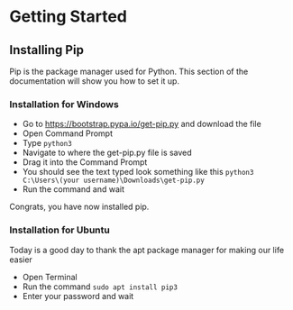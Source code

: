 # Getting Started
## Installing Pip
Pip is the package manager used for Python. This section of the documentation will show you how to set it up.

### Installation for Windows
- Go to <https://bootstrap.pypa.io/get-pip.py> and download the file
- Open Command Prompt
- Type `python3 `
- Navigate to where the get-pip.py file is saved
- Drag it into the Command Prompt
- You should see the text typed look something like this `python3 C:\Users\(your username)\Downloads\get-pip.py`
- Run the command and wait

Congrats, you have now installed pip.

### Installation for Ubuntu
Today is a good day to thank the apt package manager for making our life easier
- Open Terminal
- Run the command `sudo apt install pip3`
- Enter your password and wait